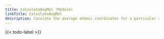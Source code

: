 ```yaml
---
title: CalculateAvgMol (Module)
linkTitle: CalculateAvgMol
description: Caculate the average atomic coordinates for a particular species
---
```


{{< todo-label >}}
